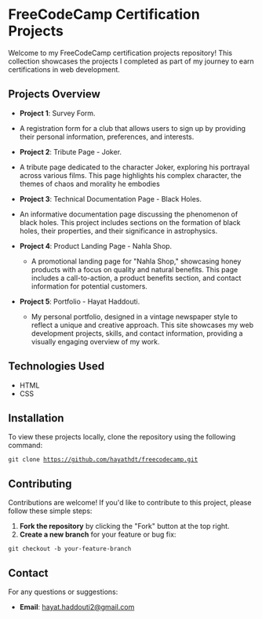 # FreeCodeCamp Certification Projects

Welcome to my FreeCodeCamp certification projects repository! This collection showcases the projects I completed as part of my journey to earn certifications in web development.

## Projects Overview

- **Project 1**: Survey Form.
 - A registration form for a club that allows users to sign up by providing their personal information, preferences, and interests.

- **Project 2**: Tribute Page - Joker.
 - A tribute page dedicated to the character Joker, exploring his portrayal across various films. This page highlights his complex character, the themes of chaos and morality he embodies

- **Project 3**: Technical Documentation Page - Black Holes.
 - An informative documentation page discussing the phenomenon of black holes. This project includes sections on the formation of black holes, their properties, and their significance in astrophysics.

- **Project 4**: Product Landing Page - Nahla Shop.
  - A promotional landing page for "Nahla Shop," showcasing honey products with a focus on quality and natural benefits. This page includes a call-to-action, a product benefits section, and contact information for potential customers.

- **Project 5**: Portfolio - Hayat Haddouti.
  - My personal portfolio, designed in a vintage newspaper style to reflect a unique and creative approach. This site showcases my web development projects, skills, and contact information, providing a visually engaging overview of my work.

## Technologies Used

- HTML
- CSS

## Installation

To view these projects locally, clone the repository using the following command:

<code>git clone https://github.com/hayathdt/freecodecamp.git</code>

## Contributing

Contributions are welcome! If you'd like to contribute to this project, please follow these simple steps:

1. **Fork the repository** by clicking the "Fork" button at the top right.
2. **Create a new branch** for your feature or bug fix:

<code>git checkout -b your-feature-branch</code>

## Contact

For any questions or suggestions:

- **Email**: [hayat.haddouti2@gmail.com](mailto:hayat.haddouti2@gmail.com)
